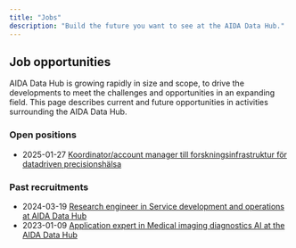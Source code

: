 ```yaml
---
title: "Jobs"
description: "Build the future you want to see at the AIDA Data Hub."
---
```


## Job opportunities

AIDA Data Hub is growing rapidly in size and scope, to drive the developments
to meet the challenges and opportunities in an expanding field. This page
describes current and future opportunities in activities surrounding the
AIDA Data Hub.

### Open positions

* 2025-01-27 [Koordinator/account manager till forskningsinfrastruktur för datadriven precisionshälsa](2025-01-27-account-manager/)


### Past recruitments

* 2024-03-19 [Research engineer in Service development and operations at AIDA Data Hub](2024-03-19-devops-engineer/)
* 2023-01-09 [Application expert in Medical imaging diagnostics AI at the AIDA Data Hub](2023-01-09-application-expert/)
